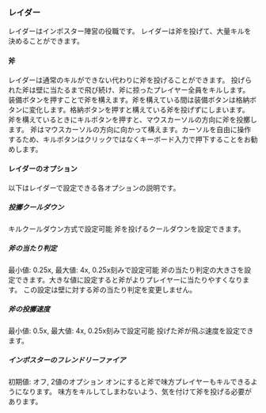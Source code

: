 ### レイダー
レイダーはインポスター陣営の役職です。
レイダーは斧を投げて、大量キルを決めることができます。

#### 斧
レイダーは通常のキルができない代わりに斧を投げることができます。
投げられた斧は壁に当たるまで飛び続け、斧に掠ったプレイヤー全員をキルします。
装備ボタンを押すことで斧を構えます。斧を構えている間は装備ボタンは格納ボタンに変化します。格納ボタンを押すと構えている斧を投げずにしまいます。
斧を構えているときにキルボタンを押すと、マウスカーソルの方向に斧を投擲します。
斧はマウスカーソルの方向に向かって構えます。カーソルを自由に操作するため、キルボタンはクリックではなくキーボード入力で押下することをお勧めします。

#### レイダーのオプション
以下はレイダーで設定できる各オプションの説明です。

##### 投擲クールダウン
キルクールダウン方式で設定可能
斧を投げるクールダウンを設定できます。

##### 斧の当たり判定
最小値: 0.25x, 最大値: 4x, 0.25x刻みで設定可能
斧の当たり判定の大きさを設定できます。大きな値に設定すると斧がよりプレイヤーに当たりやすくなります。
この設定は壁に対する斧の当たり判定を変更しません。

##### 斧の投擲速度
最小値: 0.5x, 最大値: 4x, 0.25x刻みで設定可能
投げた斧が飛ぶ速度を設定できます。

##### インポスターのフレンドリーファイア
初期値: オフ, 2値のオプション
オンにすると斧で味方プレイヤーもキルできるようになります。
味方をキルしてしまわないよう、気を付けて斧を投げる必要があります。
